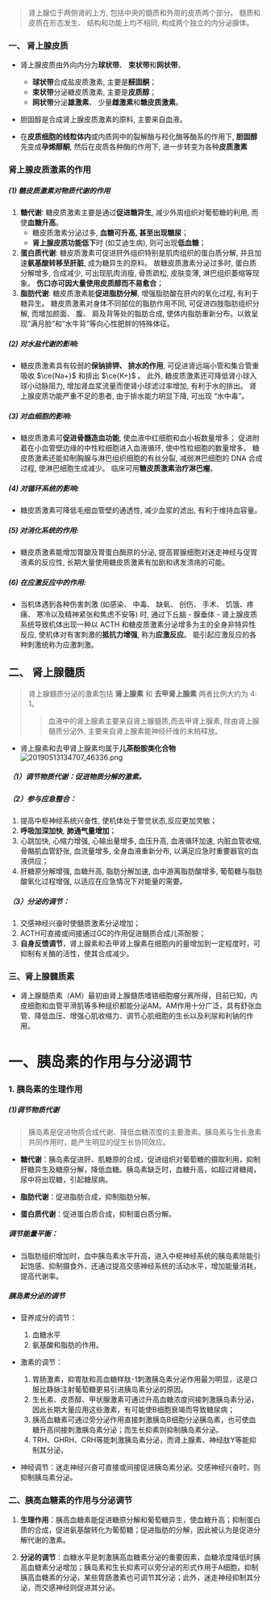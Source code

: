 >肾上腺位于两侧肾的上方, 包括中央的髓质和外周的皮质两个部分。 髓质和皮质在形态发生、 结构和功能上均不相同, 构成两个独立的内分泌腺体。

### 一、 肾上腺皮质
- 肾上腺皮质由外向内分为**球状带**、 **束状带**和**网状带**。
	- **球状带**合成盐皮质激素, 主要是**醛固酮**； 
	- **束状带**分泌糖皮质激素, 主要是**皮质醇**； 
	- **网状带**分泌**雄激素**、 少量**雌激素**和**糖皮质激素**。
	
- 胆固醇是合成肾上腺皮质激素的原料, 主要来自血液。
- 在**皮质细胞的线粒体内**或内质网中的裂解酶与羟化酶等酶系的作用下, **胆固醇**先变成**孕烯醇酮**, 然后在皮质各种酶的作用下, 进一步转变为各种**皮质激素**

### 肾上腺皮质激素的作用
##### (1) 糖皮质激素对物质代谢的作用
1. **糖代谢**: 糖皮质激素主要是通过**促进糖异生**, 减少外周组织对葡萄糖的利用, 而使**血糖升高**。
	- 糖皮质激素分泌过多, **血糖可升高, 甚至出现糖尿**； 
	- **肾上腺皮质功能低下**时 (如艾迪生病), 则可出现**低血糖**； 
2. **蛋白质代谢**: 糖皮质激素可促进肝外组织特别是肌肉组织的蛋白质分解, 并且加速**氨基酸转移至肝脏**, 成为糖异生的原料。 故糖皮质激素分泌过多时, 蛋白质分解增多, 合成减少, 可出现肌肉消瘦, 骨质疏松, 皮肤变薄, 淋巴组织萎缩等现象。 **伤口亦可因大量使用皮质醇而不易愈合**；
3. **脂肪代谢**: 糖皮质激素能**促进脂肪分解**, 增强脂肪酸在肝内的氧化过程, 有利于糖异生。 糖皮质激素对身体不同部位的脂肪作用不同, 可促进四肢脂肪组织分解, 而增加颜面、 腹、 肩及背等处的脂肪合成, 使体内脂肪重新分布。以致呈现“满月脸”和“水牛背”等向心性肥胖的特殊体征。
##### (2) 对水盐代谢的影响: 
- 糖皮质激素具有较弱的**保钠排钾、 排水的作用**, 可促进肾远端小管和集合管重吸收  $\ce{Na+}$ 和排出 $\ce{K+}$ 。 此外, 糖皮质激素还可降低肾小球入球小动脉阻力, 增加肾血浆流量而使肾小球滤过率增加, 有利于水的排出。 肾上腺皮质功能严重不足的患者, 由于排水能力明显下降, 可出现 “水中毒”。
##### (3) 对血细胞的影响: 
- 糖皮质激素可**促进骨髓造血功能**, 使血液中红细胞和血小板数量增多； 促进附着在小血管壁边缘的中性粒细胞进入血液循环, 使中性粒细胞的数量增多。 糖皮质激素还能抑制胸腺与淋巴组织细胞的有丝分裂, 减弱淋巴细胞的 DNA 合成过程, 使淋巴细胞生成减少。 临床可用**糖皮质激素治疗淋巴瘤**。
##### (4) 对循环系统的影响: 
- 糖皮质激素可降低毛细血管壁的通透性, 减少血浆的滤出, 有利于维持血容量。
##### (5) 对消化系统的作用: 
- 糖皮质激素能增加胃酸及胃蛋白酶原的分泌, 提高胃腺细胞对迷走神经与促胃液素的反应性, 长期大量使用糖皮质激素有加剧和诱发溃疡的可能。
##### (6) 在应激反应中的作用: 
- 当机体遇到各种伤害刺激 (如感染、 中毒、 缺氧、 创伤、 手术、 饥饿、疼痛、 寒冷以及精神紧张和焦虑不安等) 时, 通过下丘脑 - 腺垂体 - 肾上腺皮质系统导致机体出现一种以 ACTH 和糖皮质激素分泌增多为主的全身非特异性反应, 使机体对有害刺激的**抵抗力增强**, 称为**应激反应**。 能引起应激反应的各种刺激统称为应激刺激。
## 二、 肾上腺髓质
>肾上腺髓质分泌的激素包括 **肾上腺素** 和 **去甲肾上腺素**  两者比例大约为 4: 1。
>> 血液中的肾上腺素主要来自肾上腺髓质,而去甲肾上腺素, 除由肾上腺髓质分泌外, 主要来自肾上腺素能神经纤维的末梢释放。

- 肾上腺素和去甲肾上腺素均属于**儿茶酚胺类化合物**
![20190513134707_46336.png](https://obsidian-1303144804.cos.ap-guangzhou.myqcloud.com/picgo/202311301135092.png)
##### （1）调节物质代谢：促进物质分解的激素。
##### （2）参与应急整合：
1. 提高中枢神经系统兴奋性, 使机体处于警觉状态,反应更加灵敏； 
2. **呼吸加深加快**, **肺通气量增加**； 
3. 心跳加快, 心缩力增强, 心输出量增多, 血压升高, 血液循环加速, 内脏血管收缩, 骨骼肌血管舒张, 血流量增多, 全身血液重新分布, 以满足应急时重要器官的血液供应； 
4. 肝糖原分解增强, 血糖升高, 脂肪分解加速, 血中游离脂肪酸增多, 葡萄糖与脂肪酸氧化过程增强, 以适应在应急情况下对能量的需要。
##### （3）分泌的调节：
1. 交感神经兴奋时使髓质激素分泌增加；
2. ACTH可直接或间接通过GC的作用促进髓质合成儿茶酚胺；
3. **自身反馈调节**，肾上腺素和去甲肾上腺素在细胞内的量增加到一定程度时，可抑制有关酶的活性，使其合成减少。

### 三、肾上腺髓质素

- 肾上腺髓质素（AM）最初由肾上腺髓质嗜铬细胞瘤分离所得，目前已知，内皮细胞和血管平滑肌等多种组织都能分泌AM。AM作用十分广泛，具有舒张血管、降低血压、增强心肌收缩力、调节心肌细胞的生长以及利尿和利钠的作用。

# 一、胰岛素的作用与分泌调节

### 1. 胰岛素的生理作用

##### (1)**调节物质代谢**
>胰岛素是促进物质合成代谢、降低血糖浓度的主要激素。胰岛素与生长激素共同作用时，能产生明显的促生长协同效应。

- **糖代谢**：胰岛素促进肝、肌糖原的合成，促进组织对葡萄糖的摄取利用，抑制肝糖异生及糖原分解，降低血糖。胰岛素缺乏时，血糖升高，如超过肾糖阈，尿中将出现糖，引起糖尿病。

- **脂肪代谢**：促进脂肪合成，抑制脂肪分解。

- **蛋白质代谢**：促进蛋白质合成，抑制蛋白质分解。

##### 调节能量平衡：
- 当脂肪组织增加时，血中胰岛素水平升高，进入中枢神经系统的胰岛素除能引起饱感、抑制摄食外，还通过提高交感神经系统的活动水平，增加能量消耗，提高代谢率。

##### 胰岛素分泌的调节
- 营养成分的调节：
	1. 血糖水平
	2. 氨基酸和脂肪的作用。

- 激素的调节：
	1. 胃肠激素，抑胃肽和高血糖样肽-1刺激胰岛素分泌作用最为明显，这是口服比静脉注射葡萄糖更易引进胰岛素分泌的原因。
	2. 生长素、皮质醇、甲状腺激素可通过升高血糖浓度间接刺激胰岛素分泌，因此长期大量应用这些激素，有可能使B细胞衰竭而导致糖尿病；
	3. 胰高血糖素可通过旁分泌作用直接刺激胰岛B细胞分泌胰岛素，也可使血糖升高间接刺激胰岛素分泌；而生长抑素则抑制胰岛素分泌。
	4. TRH、GHRH、CRH等能刺激胰岛素分泌，而肾上腺素、神经肽Y等能抑制其分泌。

- 神经调节：迷走神经兴奋可直接或间接促进胰岛素分泌。交感神经兴奋时，则抑制胰岛素分泌。

### 二、胰高血糖素的作用与分泌调节

1. **生理作用**：胰高血糖素能促进糖原分解和葡萄糖异生，使血糖升高；抑制蛋白质的合成，促进氨基酸转化为葡萄糖；促进脂肪的分解，因此被认为是促进分解代谢的激素。

2. **分泌的调节**：血糖水平是刺激胰高血糖素分泌的重要因素，血糖浓度降低时胰高血糖素分泌增加；胰岛素和生长抑素可以旁分泌的形式作用于A细胞，抑制胰高血糖素的分泌，某些胃肠激素也可调节其分泌；此外，迷走神经抑制其分泌，而交感神经则促进其分泌。
